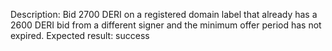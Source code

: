 Description: Bid 2700 DERI on a registered domain label that already has a 2600 DERI bid from a different signer and the minimum offer period has not expired.
Expected result: success